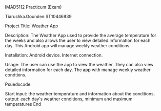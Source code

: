 IMAD5112 Practicum (Exam)

Tiarushka.Gounden
ST10446839

Project Title: Weather App

Description: The Weather App used to provide the average temperature for the weeks and also allows the user to view detailed information for each day. This Android app will manage weekly weather conditions.

Installation: Android device. Internet connection.

Usage: The user can use the app to view the weather. They can also view detailed information for each day. The app with manage weekly weather condtions.

Psuedocode:

Start
input: the weather temperature and information about the conditions.
output: each day's weather conditions, minimum and maximum temperatures
End
